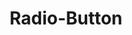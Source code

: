 ---
permalink: false
hideInSitemap: true
tags: 
    - lyne_components_en
title: Radio-Button
key: radio-button-folder-lyne_en
parent: lyne_components_en
keywords: radiobutton, radio, radio-button, radio-button-group, group
order: 320
redirect: /en/design-system/lyne/components/radio-button/radio-button/
folder: true
---